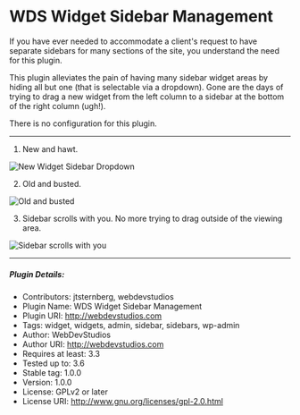 WDS Widget Sidebar Management
==============================

If you have ever needed to accommodate a client's request to have separate sidebars for many sections of the site, you understand the need for this plugin.

This plugin alleviates the pain of having many sidebar widget areas by hiding all but one (that is selectable via a dropdown). Gone are the days of trying to drag a new widget from the left column to a sidebar at the bottom of the right column (ugh!).

There is no configuration for this plugin.

------------------------------------

1. New and hawt.

![New Widget Sidebar Dropdown](https://raw.github.com/WebDevStudios/Sane-Widget-Sidebar-Management/master/screenshot-1.jpg)

2. Old and busted.

![Old and busted](https://raw.github.com/WebDevStudios/Sane-Widget-Sidebar-Management/master/screenshot-2.jpg)

3. Sidebar scrolls with you. No more trying to drag outside of the viewing area.

![Sidebar scrolls with you](https://raw.github.com/WebDevStudios/Sane-Widget-Sidebar-Management/master/screenshot-3.jpg)

------------------------------------

##### Plugin Details:
* Contributors: jtsternberg, webdevstudios
* Plugin Name: WDS Widget Sidebar Management
* Plugin URI: http://webdevstudios.com
* Tags: widget, widgets, admin, sidebar, sidebars, wp-admin
* Author: WebDevStudios
* Author URI: http://webdevstudios.com
* Requires at least: 3.3
* Tested up to: 3.6
* Stable tag: 1.0.0
* Version: 1.0.0
* License: GPLv2 or later
* License URI: http://www.gnu.org/licenses/gpl-2.0.html
